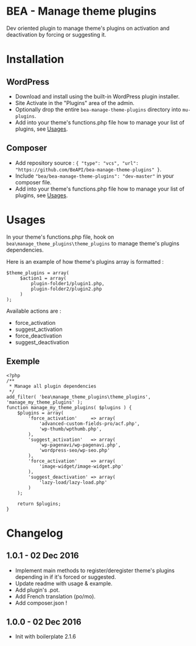 # BEA - Manage theme plugins

Dev oriented plugin to manage theme's plugins on activation and deactivation by forcing or suggesting it.

# Installation

## WordPress

* Download and install using the built-in WordPress plugin installer.
* Site Activate in the "Plugins" area of the admin.
* Optionally drop the entire `bea-manage-theme-plugins` directory into `mu-plugins`.
* Add into your theme's functions.php file how to manage your list of plugins, see [Usages](https://github.com/BeAPI/bea-manage-theme-plugins#usages).

## Composer

* Add repository source : `{ "type": "vcs", "url": "https://github.com/BeAPI/bea-manage-theme-plugins" }`.
* Include `"bea/bea-manage-theme-plugins": "dev-master"` in your composer file.
* Add into your theme's functions.php file how to manage your list of plugins, see [Usages](https://github.com/BeAPI/bea-manage-theme-plugins#usages).

# Usages

In your theme's functions.php file, hook on `bea\manage_theme_plugins\theme_plugins` to manage theme's plugins dependencies.

Here is an example of how theme's plugins array is formatted :
```
$theme_plugins = array(
     $action1 = array(
         plugin-folder1/plugin1.php,
         plugin-folder2/plugin2.php
     )
);
```

Available actions are :
- force_activation
- suggest_activation
- force_deactivation
- suggest_deactivation

## Exemple

```
<?php
/**
 * Manage all plugin dependencies
 */
add_filter( 'bea\manage_theme_plugins\theme_plugins', 'manage_my_theme_plugins' );
function manage_my_theme_plugins( $plugins ) {
	$plugins = array(
		'force_activation'     => array(
			'advanced-custom-fields-pro/acf.php',
			'wp-thumb/wpthumb.php',
		),
		'suggest_activation'   => array(
			'wp-pagenavi/wp-pagenavi.php',
			'wordpress-seo/wp-seo.php'
		),
		'force_activation'     => array(
			'image-widget/image-widget.php'
		),
		'suggest_deactivation' => array(
			'lazy-load/lazy-load.php'
		)
	);

	return $plugins;
}
```


# Changelog ##

## 1.0.1 - 02 Dec 2016
* Implement main methods to register/deregister theme's plugins depending in if it's forced or suggested.
* Update readme with usage & example.
* Add plugin's .pot.
* Add French translation (po/mo).
* Add composer.json !

## 1.0.0 - 02 Dec 2016
* Init with boilerplate 2.1.6